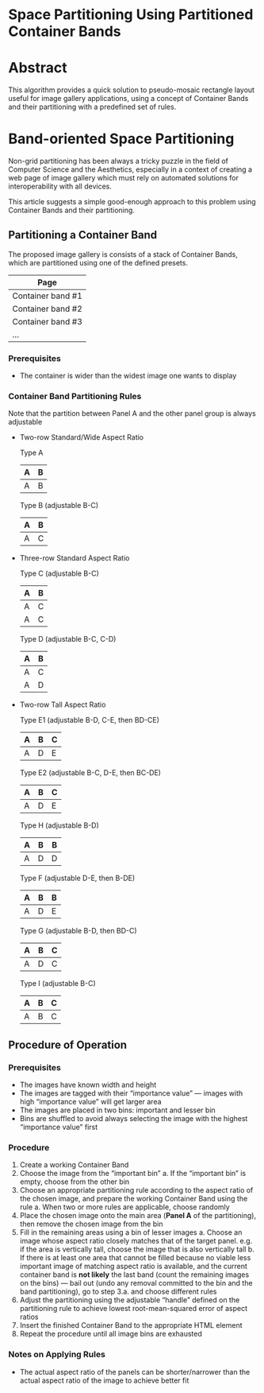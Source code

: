 # Space Partitioning Using Partitioned Container Bands

# Abstract

This algorithm provides a quick solution to pseudo-mosaic rectangle layout useful for image gallery applications, using a concept of Container Bands and their partitioning with a predefined set of rules.

# Band-oriented Space Partitioning

Non-grid partitioning has been always a tricky puzzle in the field of Computer Science and the Aesthetics, especially in a context of creating a web page of image gallery which must rely on automated solutions for interoperability with all devices.

This article suggests a simple good-enough approach to this problem using Container Bands and their partitioning.

## Partitioning a Container Band

The proposed image gallery is consists of a stack of Container Bands, which are partitioned using one of the defined presets.

| **Page** |
| --- |
| Container band #1 |
| Container band #2 |
| Container band #3 |
| … |

### Prerequisites

- The container is wider than the widest image one wants to display

### Container Band Partitioning Rules

Note that the partition between Panel A and the other panel group is always adjustable

- Two-row Standard/Wide Aspect Ratio
    
    
    Type A
    
    | A | B |
    | --- | --- |
    | A | B |
    
    Type B (adjustable B-C)
    
    | A | B |
    | --- | --- |
    | A | C |
- Three-row Standard Aspect Ratio
    
    
    Type C (adjustable B-C)
    
    | A | B |
    | --- | --- |
    | A | C |
    | A | C |
    
    Type D (adjustable B-C, C-D)
    
    | A | B |
    | --- | --- |
    | A | C |
    | A | D |
- Two-row Tall Aspect Ratio
    
    
    Type E1 (adjustable B-D, C-E, then BD-CE)
    
    | A | B | C |
    | --- | --- | --- |
    | A | D | E |
    
    Type E2 (adjustable B-C, D-E, then BC-DE)
    
    | A | B | C |
    | --- | --- | --- |
    | A | D | E |
    
    Type H (adjustable B-D)
    
    | A | B | B |
    | --- | --- | --- |
    | A | D | D |
    
    Type F (adjustable D-E, then B-DE)
    
    | A | B | B |
    | --- | --- | --- |
    | A | D | E |
    
    Type G (adjustable B-D, then BD-C)
    
    | A | B | C |
    | --- | --- | --- |
    | A | D | C |
    
    Type I (adjustable B-C)
    
    | A | B | C |
    | --- | --- | --- |
    | A | B | C |

## Procedure of Operation

### Prerequisites

- The images have known width and height
- The images are tagged with their “importance value” — images with high “importance value” will get larger area
- The images are placed in two bins: important and lesser bin
- Bins are shuffled to avoid always selecting the image with the highest “importance value” first

### Procedure

1. Create a working Container Band
2. Choose the image from the “important bin”
    a. If the “important bin” is empty, choose from the other bin
3. Choose an appropriate partitioning rule according to the aspect ratio of the chosen image, and prepare the working Container Band using the rule
    a. When two or more rules are applicable, choose randomly
4. Place the chosen image onto the main area (**Panel A** of the partitioning), then remove the chosen image from the bin
5. Fill in the remaining areas using a bin of lesser images
    a. Choose an image whose aspect ratio closely matches that of the target panel. e.g. if the area is vertically tall, choose the image that is also vertically tall
    b. If there is at least one area that cannot be filled because no viable less important image of matching aspect ratio is available, and the current container band is **not likely** the last band (count the remaining images on the bins) — bail out (undo any removal committed to the bin and the band partitioning), go to step 3.a. and choose different rules
6. Adjust the partitioning using the adjustable “handle” defined on the partitioning rule to achieve lowest root-mean-squared error of aspect ratios
7. Insert the finished Container Band to the appropriate HTML element
8. Repeat the procedure until all image bins are exhausted

### Notes on Applying Rules

- The actual aspect ratio of the panels can be shorter/narrower than the actual aspect ratio of the image to achieve better fit
